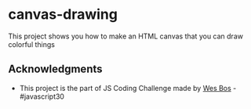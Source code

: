 # canvas-drawing

This project shows you how to make an HTML canvas that you can draw colorful things  


## Acknowledgments

* This project is the part of JS Coding Challenge made by [Wes Bos](https://javascript30.com/) - #javascript30
